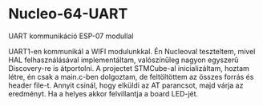 # Nucleo-64-UART
UART kommunikáció ESP-07 modullal

UART1-en kommunikál a WIFI modulunkkal. Én Nucleoval teszteltem, mivel HAL felhasználásával implementáltam, valószínűleg nagyon egyszerű Discovery-re is átportolni. A projectet STMCube-al inicializáltam, hoztam létre, én csak a main.c-ben dolgoztam, de feltöltöttem az összes forrás és header file-t. Annyit csinál, hogy elküldi az AT parancsot, majd várja az eredményt. Ha a helyes akkor felvillantja a board LED-jét.
